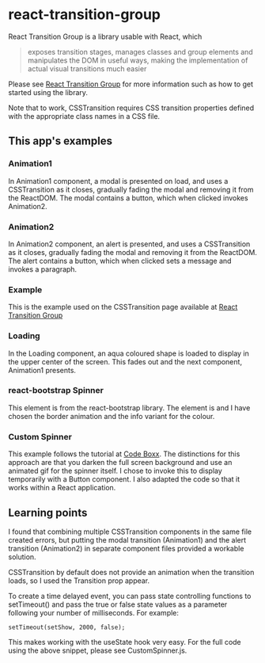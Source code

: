 # react-transition-group
React Transition Group is a library usable with React, which 
> exposes transition stages, manages classes and group elements and manipulates the DOM in useful ways, making the implementation of actual visual transitions much easier 

Please see [React Transition Group](https://reactcommunity.org/react-transition-group/) for more information such as how to get started using the library.

Note that to work, CSSTransition requires CSS transition properties defined with the appropriate class names in a CSS file.

## This app's examples
### Animation1
In Animation1 component, a modal is presented on load, and uses a CSSTransition as it closes, gradually fading the modal and removing it from the ReactDOM. The modal contains a button, which when clicked invokes Animation2.

### Animation2
In Animation2 component, an alert is presented, and uses a CSSTransition as it closes, gradually fading the modal and removing it from the ReactDOM. The alert contains a button, which when clicked sets a message and invokes a paragraph.

### Example
This is the example used on the CSSTransition page available at [React Transition Group](https://reactcommunity.org/react-transition-group/css-transition)

### Loading
In the Loading component, an aqua coloured shape is loaded to display in the upper center of the screen. This fades out and the next component, Animation1 presents.

### react-bootstrap Spinner
This element is from the react-bootstrap library. The element is <Spinner></Spinner> and I have chosen the border animation and the info variant for the colour. 

### Custom Spinner
This example follows the tutorial at [Code Boxx](https://code-boxx.com/full-screen-css-loading-spinner/). The distinctions for this approach are that you darken the full screen background and use an animated gif for the spinner itself. I chose to invoke this to display temporarily with a Button component. I also adapted the code so that it works within a React application.

## Learning points
I found that combining multiple CSSTransition components in the same file created errors, but putting the modal transition (Animation1) and the alert transition (Animation2) in separate component files provided a workable solution.

CSSTransition by default does not provide an animation when the transition loads, so I used the Transition prop appear. 

To create a time delayed event, you can pass state controlling functions to setTimeout() and pass the true or false state values as a parameter following your number of milliseconds. For example:

``setTimeout(setShow, 2000, false);`` 

This makes working with the useState hook very easy. For the full code using the above snippet, please see CustomSpinner.js.